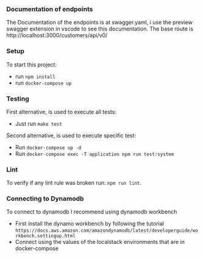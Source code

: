 ### Documentation of endpoints

The Documentation of the endpoints is at swagger.yaml, i use the preview swagger extension in vscode
to see this documentation. The base route is http://localhost:3000/customers/api/v0/

### Setup

To start this project:

- run `npm install`
- run `docker-compose up`

### Testing

First alternative, is used to execute all tests:

- Just run `make test`

Second alternative, is used to execute specific test:

- Run `docker-compose up -d`
- Run `docker-compose exec -T application npm run test:system`

### Lint

To verify if any lint rule was broken run: `npm run lint`.

### Connecting to Dynamodb

To connect to dynamodb I recommend using dynamodb workbench

- First install the dynamo workbench by following the tutorial `https://docs.aws.amazon.com/amazondynamodb/latest/developerguide/workbench.settingup.html`
- Connect using the values of the localstack environments that are in docker-compose
